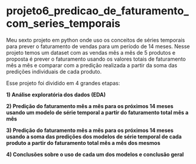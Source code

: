 # projeto6_predicao_de_faturamento_com_series_temporais

Meu sexto projeto em python onde uso os conceitos de séries temporais para prever o faturamento de vendas para um período de 14 meses. Nesse projeto temos um dataset com as vendas mês a mês de 5 produtos e proposta é prever o faturamento usando os valores totais de faturamento mês a mês e comparar com a predição realizada a partir da soma das predições individuais de cada produto. 

Esse projeto foi dividido em 4 grandes etapas:

**1) Análise exploratória dos dados (EDA)**

**2) Predição do faturamento mês a mês para os próximos 14 meses usando um modelo de série temporal a partir do faturamento total mês a mês**

**3) Predição do faturamento mês a mês para os próximos 14 meses usando a soma das predições dos modelos de série temporal de cada produto a partir do faturamento total mês a mês dos mesmos**

**4) Conclusões sobre o uso de cada um dos modelos e conclusão geral**
